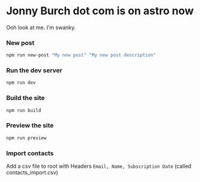 # Jonny Burch dot com is on astro now

Ooh look at me. I'm swanky.

### New post

```bash
npm run new-post "My new post" "My new post description"
```

### Run the dev server

```bash
npm run dev
```

### Build the site

```bash
npm run build
```

### Preview the site

```bash
npm run preview
```


### Import contacts

Add a csv file to root with Headers `Email, Name, Subscription Date` (called contacts_import.csv)